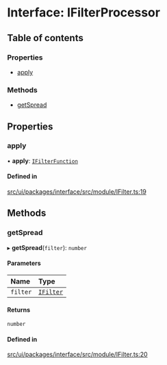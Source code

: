 # Interface: IFilterProcessor

## Table of contents

### Properties

- [apply](IFilterProcessor.md#apply)

### Methods

- [getSpread](IFilterProcessor.md#getspread)

## Properties

### apply

• **apply**: [`IFilterFunction`](IFilterFunction.md)

#### Defined in

[src/ui/packages/interface/src/module/IFilter.ts:19](https://github.com/leaferjs/leafer-ui/blob/4f34682d75d50ed9144f891fb4da145a8d369069/packages/interface/src/module/IFilter.ts#L19)

## Methods

### getSpread

▸ **getSpread**(`filter`): `number`

#### Parameters

| Name | Type |
| :------ | :------ |
| `filter` | [`IFilter`](IFilter.md) |

#### Returns

`number`

#### Defined in

[src/ui/packages/interface/src/module/IFilter.ts:20](https://github.com/leaferjs/leafer-ui/blob/4f34682d75d50ed9144f891fb4da145a8d369069/packages/interface/src/module/IFilter.ts#L20)

